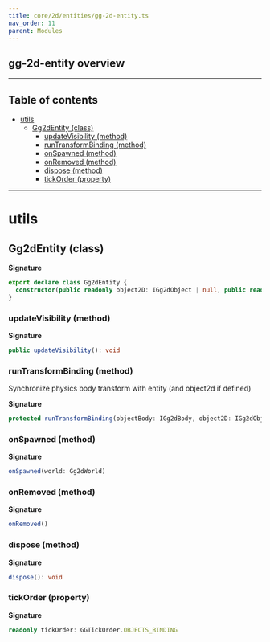 ```yaml
---
title: core/2d/entities/gg-2d-entity.ts
nav_order: 11
parent: Modules
---
```


## gg-2d-entity overview

---

<h2 class="text-delta">Table of contents</h2>

- [utils](#utils)
  - [Gg2dEntity (class)](#gg2dentity-class)
    - [updateVisibility (method)](#updatevisibility-method)
    - [runTransformBinding (method)](#runtransformbinding-method)
    - [onSpawned (method)](#onspawned-method)
    - [onRemoved (method)](#onremoved-method)
    - [dispose (method)](#dispose-method)
    - [tickOrder (property)](#tickorder-property)

---

# utils

## Gg2dEntity (class)

**Signature**

```ts
export declare class Gg2dEntity {
  constructor(public readonly object2D: IGg2dObject | null, public readonly objectBody: IGg2dBody | null)
}
```

### updateVisibility (method)

**Signature**

```ts
public updateVisibility(): void
```

### runTransformBinding (method)

Synchronize physics body transform with entity (and object2d if defined)

**Signature**

```ts
protected runTransformBinding(objectBody: IGg2dBody, object2D: IGg2dObject | null): void
```

### onSpawned (method)

**Signature**

```ts
onSpawned(world: Gg2dWorld)
```

### onRemoved (method)

**Signature**

```ts
onRemoved()
```

### dispose (method)

**Signature**

```ts
dispose(): void
```

### tickOrder (property)

**Signature**

```ts
readonly tickOrder: GGTickOrder.OBJECTS_BINDING
```
